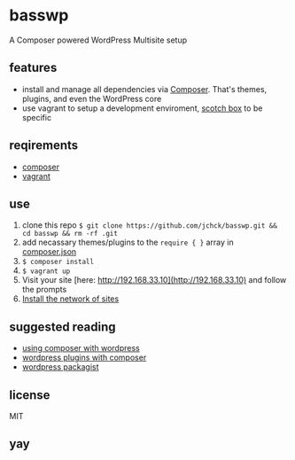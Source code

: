 # basswp
A Composer powered WordPress Multisite setup

## features
* install and manage all dependencies via [Composer](https://getcomposer.org/). That's themes, plugins, and even the WordPress core
* use vagrant to setup a development enviroment, [scotch box](https://box.scotch.io/) to be specific

## reqirements
* [composer](https://getcomposer.org)
* [vagrant](https://www.vagrantup.com/)

## use
1. clone this repo `$ git clone https://github.com/jchck/basswp.git && cd basswp && rm -rf .git`
2. add necassary themes/plugins to the `require { }` array in [composer.json](basswp/composer.json)
3. `$ composer install`
4. `$ vagrant up`
5. Visit your site [here: http://192.168.33.10](http://192.168.33.10) and follow the prompts
6. [Install the network of sites](http://192.168.33.10/wp/wp-admin/network.php)

## suggested reading
* [using composer with wordpress](https://roots.io/using-composer-with-wordpress)
* [wordpress plugins with composer](https://roots.io/wordpress-plugins-with-composer)
* [wordpress packagist](https://wpackagist.org)

## license
MIT

## yay
 